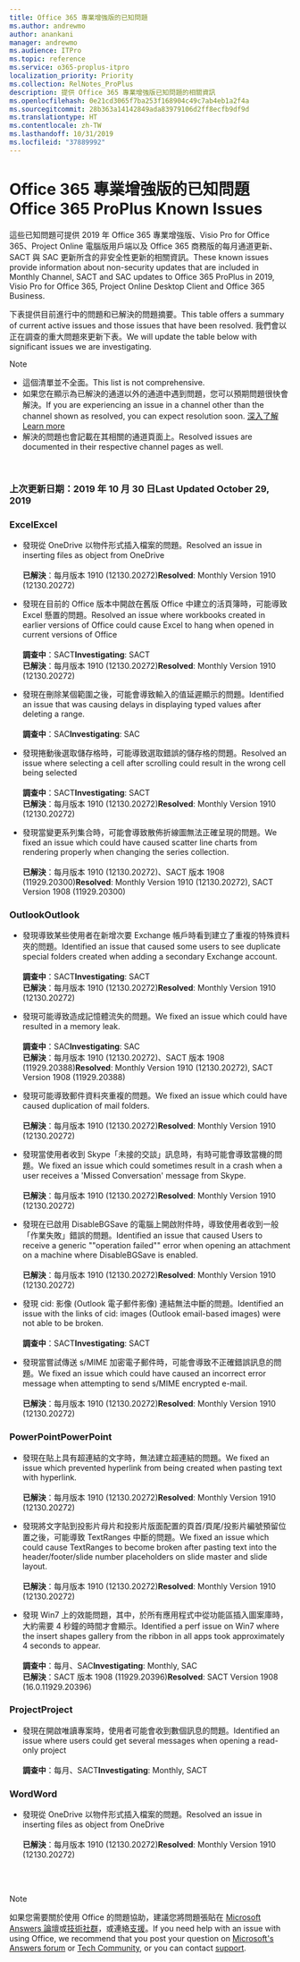 ```yaml
---
title: Office 365 專業增強版的已知問題
ms.author: andrewmo
author: anankani
manager: andrewmo
ms.audience: ITPro
ms.topic: reference
ms.service: o365-proplus-itpro
localization_priority: Priority
ms.collection: RelNotes_ProPlus
description: 提供 Office 365 專業增強版已知問題的相關資訊
ms.openlocfilehash: 0e21cd3065f7ba253f168904c49c7ab4eb1a2f4a
ms.sourcegitcommit: 28b363a14142849ada83979106d2ff8ecfb9df9d
ms.translationtype: HT
ms.contentlocale: zh-TW
ms.lasthandoff: 10/31/2019
ms.locfileid: "37889992"
---
```

# <a name="office-365-proplus-known-issues"></a><span data-ttu-id="d067d-103">Office 365 專業增強版的已知問題</span><span class="sxs-lookup"><span data-stu-id="d067d-103">Office 365 ProPlus Known Issues</span></span>

<span data-ttu-id="d067d-104">這些已知問題可提供 2019 年 Office 365 專業增強版、Visio Pro for Office 365、Project Online 電腦版用戶端以及 Office 365 商務版的每月通道更新、SACT 與 SAC 更新所含的非安全性更新的相關資訊。</span><span class="sxs-lookup"><span data-stu-id="d067d-104">These known issues provide information about non-security updates that are included in Monthly Channel, SACT and SAC updates to Office 365 ProPlus in 2019, Visio Pro for Office 365, Project Online Desktop Client and Office 365 Business.</span></span>

<span data-ttu-id="d067d-105">下表提供目前進行中的問題和已解決的問題摘要。</span><span class="sxs-lookup"><span data-stu-id="d067d-105">This table offers a summary of current active issues and those issues that have been resolved.</span></span>  <span data-ttu-id="d067d-106">我們會以正在調查的重大問題來更新下表。</span><span class="sxs-lookup"><span data-stu-id="d067d-106">We will update the table below with significant issues we are investigating.</span></span>

> [!NOTE]
>- <span data-ttu-id="d067d-107">這個清單並不全面。</span><span class="sxs-lookup"><span data-stu-id="d067d-107">This list is not comprehensive.</span></span>
>- <span data-ttu-id="d067d-108">如果您在顯示為已解決的通道以外的通道中遇到問題，您可以預期問題很快會解決。</span><span class="sxs-lookup"><span data-stu-id="d067d-108">If you are experiencing an issue in a channel other than the channel shown as resolved, you can expect resolution soon.</span></span> [<span data-ttu-id="d067d-109">深入了解</span><span class="sxs-lookup"><span data-stu-id="d067d-109">Learn more</span></span>](https://docs.microsoft.com/zh-TW/DeployOffice/overview-of-update-channels-for-office-365-proplus#BKMK_SAC)
>- <span data-ttu-id="d067d-110">解決的問題也會記載在其相關的通道頁面上。</span><span class="sxs-lookup"><span data-stu-id="d067d-110">Resolved issues are documented in their respective channel pages as well.</span></span>

<br>

### <a name="last-updated-october-30-2019"></a><span data-ttu-id="d067d-111">上次更新日期：2019 年 10 月 30 日</span><span class="sxs-lookup"><span data-stu-id="d067d-111">Last Updated October 29, 2019</span></span>

### <a name="excel"></a><span data-ttu-id="d067d-112">Excel</span><span class="sxs-lookup"><span data-stu-id="d067d-112">Excel</span></span>

- <span data-ttu-id="d067d-113">發現從 OneDrive 以物件形式插入檔案的問題。</span><span class="sxs-lookup"><span data-stu-id="d067d-113">Resolved an issue in inserting files as object from OneDrive</span></span><br><br> <span data-ttu-id="d067d-114">**已解決**：每月版本 1910 (12130.20272)</span><span class="sxs-lookup"><span data-stu-id="d067d-114">**Resolved**: Monthly Version 1910 (12130.20272)</span></span>

- <span data-ttu-id="d067d-115">發現在目前的 Office 版本中開啟在舊版 Office 中建立的活頁簿時，可能導致 Excel 懸置的問題。</span><span class="sxs-lookup"><span data-stu-id="d067d-115">Resolved an issue where workbooks created in earlier versions of Office could cause Excel to hang when opened in current versions of Office</span></span><br><br>
<span data-ttu-id="d067d-116">**調查中**：SACT</span><span class="sxs-lookup"><span data-stu-id="d067d-116">**Investigating**: SACT</span></span> <br><span data-ttu-id="d067d-117">**已解決**：每月版本 1910 (12130.20272)</span><span class="sxs-lookup"><span data-stu-id="d067d-117">**Resolved**: Monthly Version 1910 (12130.20272)</span></span>

- <span data-ttu-id="d067d-118">發現在刪除某個範圍之後，可能會導致輸入的值延遲顯示的問題。</span><span class="sxs-lookup"><span data-stu-id="d067d-118">Identified an issue that was causing delays in displaying typed values after deleting a range.</span></span><br><br>
<span data-ttu-id="d067d-119">**調查中**：SAC</span><span class="sxs-lookup"><span data-stu-id="d067d-119">**Investigating**: SAC</span></span>

- <span data-ttu-id="d067d-120">發現捲動後選取儲存格時，可能導致選取錯誤的儲存格的問題。</span><span class="sxs-lookup"><span data-stu-id="d067d-120">Resolved an issue where selecting a cell after scrolling could result in the wrong cell being selected</span></span><br><br>
<span data-ttu-id="d067d-121">**調查中**：SACT</span><span class="sxs-lookup"><span data-stu-id="d067d-121">**Investigating**: SACT</span></span> <br><span data-ttu-id="d067d-122">**已解決**：每月版本 1910 (12130.20272)</span><span class="sxs-lookup"><span data-stu-id="d067d-122">**Resolved**: Monthly Version 1910 (12130.20272)</span></span>

- <span data-ttu-id="d067d-123">發現當變更系列集合時，可能會導致散佈折線圖無法正確呈現的問題。</span><span class="sxs-lookup"><span data-stu-id="d067d-123">We fixed an issue which could have caused scatter line charts from rendering properly when changing the series collection.</span></span><br><br>
<span data-ttu-id="d067d-124">**已解決**：每月版本 1910 (12130.20272)、SACT 版本 1908 (11929.20300)</span><span class="sxs-lookup"><span data-stu-id="d067d-124">**Resolved**: Monthly Version 1910 (12130.20272), SACT Version 1908 (11929.20300)</span></span>

### <a name="outlook"></a><span data-ttu-id="d067d-125">Outlook</span><span class="sxs-lookup"><span data-stu-id="d067d-125">Outlook</span></span>

- <span data-ttu-id="d067d-126">發現導致某些使用者在新增次要 Exchange 帳戶時看到建立了重複的特殊資料夾的問題。</span><span class="sxs-lookup"><span data-stu-id="d067d-126">Identified an issue that caused some users to see duplicate special folders created when adding a secondary Exchange account.</span></span><br><br><span data-ttu-id="d067d-127">**調查中**：SACT</span><span class="sxs-lookup"><span data-stu-id="d067d-127">**Investigating**: SACT</span></span> <br><span data-ttu-id="d067d-128">**已解決**：每月版本 1910 (12130.20272)</span><span class="sxs-lookup"><span data-stu-id="d067d-128">**Resolved**: Monthly Version 1910 (12130.20272)</span></span>

- <span data-ttu-id="d067d-129">發現可能導致造成記憶體流失的問題。</span><span class="sxs-lookup"><span data-stu-id="d067d-129">We fixed an issue which could have resulted in a memory leak.</span></span> <br><br>
<span data-ttu-id="d067d-130">**調查中**：SAC</span><span class="sxs-lookup"><span data-stu-id="d067d-130">**Investigating**: SAC</span></span> <br><span data-ttu-id="d067d-131">**已解決**：每月版本 1910 (12130.20272)、SACT 版本 1908 (11929.20388)</span><span class="sxs-lookup"><span data-stu-id="d067d-131">**Resolved**: Monthly Version 1910 (12130.20272), SACT Version 1908 (11929.20388)</span></span>

- <span data-ttu-id="d067d-132">發現可能導致郵件資料夾重複的問題。</span><span class="sxs-lookup"><span data-stu-id="d067d-132">We fixed an issue which could have caused duplication of mail folders.</span></span><br><br>
<span data-ttu-id="d067d-133">**已解決**：每月版本 1910 (12130.20272)</span><span class="sxs-lookup"><span data-stu-id="d067d-133">**Resolved**: Monthly Version 1910 (12130.20272)</span></span>

- <span data-ttu-id="d067d-134">發現當使用者收到 Skype「未接的交談」訊息時，有時可能會導致當機的問題。</span><span class="sxs-lookup"><span data-stu-id="d067d-134">We fixed an issue which could sometimes result in a crash when a user receives a 'Missed Conversation' message from Skype.</span></span><br><br>
<span data-ttu-id="d067d-135">**已解決**：每月版本 1910 (12130.20272)</span><span class="sxs-lookup"><span data-stu-id="d067d-135">**Resolved**: Monthly Version 1910 (12130.20272)</span></span>

- <span data-ttu-id="d067d-136">發現在已啟用 DisableBGSave 的電腦上開啟附件時，導致使用者收到一般「作業失敗」錯誤的問題。</span><span class="sxs-lookup"><span data-stu-id="d067d-136">Identified an issue that caused Users to receive a generic ""operation failed"" error when opening an attachment on a machine where DisableBGSave is enabled.</span></span><br><br>
<span data-ttu-id="d067d-137">**已解決**：每月版本 1910 (12130.20272)</span><span class="sxs-lookup"><span data-stu-id="d067d-137">**Resolved**: Monthly Version 1910 (12130.20272)</span></span>

- <span data-ttu-id="d067d-138">發現 cid: 影像 (Outlook 電子郵件影像) 連結無法中斷的問題。</span><span class="sxs-lookup"><span data-stu-id="d067d-138">Identified an issue with the links of cid: images (Outlook email-based images) were not able to be broken.</span></span><br><br>
<span data-ttu-id="d067d-139">**調查中**：SACT</span><span class="sxs-lookup"><span data-stu-id="d067d-139">**Investigating**: SACT</span></span>

- <span data-ttu-id="d067d-140">發現當嘗試傳送 s/MIME 加密電子郵件時，可能會導致不正確錯誤訊息的問題。</span><span class="sxs-lookup"><span data-stu-id="d067d-140">We fixed an issue which could have caused an incorrect error message when attempting to send s/MIME encrypted e-mail.</span></span><br><br><span data-ttu-id="d067d-141">**已解決**：每月版本 1910 (12130.20272)</span><span class="sxs-lookup"><span data-stu-id="d067d-141">**Resolved**: Monthly Version 1910 (12130.20272)</span></span>

### <a name="powerpoint"></a><span data-ttu-id="d067d-142">PowerPoint</span><span class="sxs-lookup"><span data-stu-id="d067d-142">PowerPoint</span></span>

- <span data-ttu-id="d067d-143">發現在貼上具有超連結的文字時，無法建立超連結的問題。</span><span class="sxs-lookup"><span data-stu-id="d067d-143">We fixed an issue which prevented hyperlink from being created when pasting text with hyperlink.</span></span> <br><br><span data-ttu-id="d067d-144">**已解決**：每月版本 1910 (12130.20272)</span><span class="sxs-lookup"><span data-stu-id="d067d-144">**Resolved**: Monthly Version 1910 (12130.20272)</span></span>

- <span data-ttu-id="d067d-145">發現將文字貼到投影片母片和投影片版面配置的頁首/頁尾/投影片編號預留位置之後，可能導致 TextRanges 中斷的問題。</span><span class="sxs-lookup"><span data-stu-id="d067d-145">We fixed an issue which could cause TextRanges to become broken after pasting text into the header/footer/slide number placeholders on slide master and slide layout.</span></span> <br><br><span data-ttu-id="d067d-146">**已解決**：每月版本 1910 (12130.20272)</span><span class="sxs-lookup"><span data-stu-id="d067d-146">**Resolved**: Monthly Version 1910 (12130.20272)</span></span>

- <span data-ttu-id="d067d-147">發現 Win7 上的效能問題，其中，於所有應用程式中從功能區插入圖案庫時，大約需要 4 秒鐘的時間才會顯示。</span><span class="sxs-lookup"><span data-stu-id="d067d-147">Identified a perf issue on Win7 where the insert shapes gallery from the ribbon in all apps took approximately 4 seconds to appear.</span></span><br><br>
<span data-ttu-id="d067d-148">**調查中**：每月、SAC</span><span class="sxs-lookup"><span data-stu-id="d067d-148">**Investigating**: Monthly, SAC</span></span>
<br><span data-ttu-id="d067d-149">**已解決**：SACT 版本 1908 (11929.20396)</span><span class="sxs-lookup"><span data-stu-id="d067d-149">**Resolved**: SACT Version 1908 (16.0.11929.20396)</span></span>

### <a name="project"></a><span data-ttu-id="d067d-150">Project</span><span class="sxs-lookup"><span data-stu-id="d067d-150">Project</span></span>

- <span data-ttu-id="d067d-151">發現在開啟唯讀專案時，使用者可能會收到數個訊息的問題。</span><span class="sxs-lookup"><span data-stu-id="d067d-151">Identified an issue where users could get several messages when opening a read-only project</span></span><br><br>
<span data-ttu-id="d067d-152">**調查中**：每月、SACT</span><span class="sxs-lookup"><span data-stu-id="d067d-152">**Investigating**: Monthly, SACT</span></span>

### <a name="word"></a><span data-ttu-id="d067d-153">Word</span><span class="sxs-lookup"><span data-stu-id="d067d-153">Word</span></span>
- <span data-ttu-id="d067d-154">發現從 OneDrive 以物件形式插入檔案的問題。</span><span class="sxs-lookup"><span data-stu-id="d067d-154">Resolved an issue in inserting files as object from OneDrive</span></span><br><br> <span data-ttu-id="d067d-155">**已解決**：每月版本 1910 (12130.20272)</span><span class="sxs-lookup"><span data-stu-id="d067d-155">**Resolved**: Monthly Version 1910 (12130.20272)</span></span>



<br>
<br>

> [!NOTE]
> <span data-ttu-id="d067d-156">如果您需要關於使用 Office 的問題協助，建議您將問題張貼在 [Microsoft Answers 論壇](https://answers.microsoft.com/)或[技術社群](https://techcommunity.microsoft.com/)，或連絡[支援](https://support.microsoft.com/contactus)。</span><span class="sxs-lookup"><span data-stu-id="d067d-156">If you need help with an issue with using Office, we recommend that you post your question on [Microsoft's Answers forum](https://answers.microsoft.com/) or [Tech Community](https://techcommunity.microsoft.com/), or you can contact [support](https://support.microsoft.com/contactus).</span></span>
